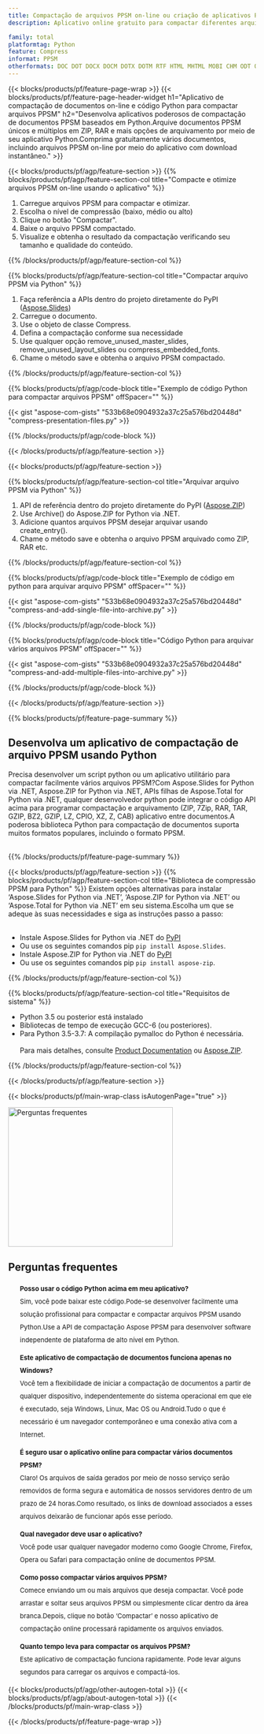 ```yaml
---
title: Compactação de arquivos PPSM on-line ou criação de aplicativos Python para compactar ou arquivar arquivos PPSM
description: Aplicativo online gratuito para compactar diferentes arquivos PPSM. Compressão Python e código da biblioteca de arquivamento para documentos PPSM. 

family: total
platformtag: Python
feature: Compress
informat: PPSM
otherformats: DOC DOT DOCX DOCM DOTX DOTM RTF HTML MHTML MOBI CHM ODT OTT TXT MD PDF EPUB CGM TEX MHT PCL PS SVG XML XPS XSLFO XLS XLSX XLSB XLSM XLT XLTX XLTM CSV TSV TXT ODS SXC FODS PPT POL PPS PPTX POTX PPSX PPTM PPSM POTM ODP OTP BMP GIF DICOM DJVU DNG EMF JPEG JPG ODG PNG APNG TIFF DIB EPS WEBP WMF CDR CMX EMZ WMZ TGA SVGZ
---
```

{{< blocks/products/pf/feature-page-wrap >}}
{{< blocks/products/pf/feature-page-header-widget h1="Aplicativo de compactação de documentos on-line e código Python para compactar arquivos PPSM" h2="Desenvolva aplicativos poderosos de compactação de documentos PPSM baseados em Python.Arquive documentos PPSM únicos e múltiplos em ZIP, RAR e mais opções de arquivamento por meio de seu aplicativo Python.Comprima gratuitamente vários documentos, incluindo arquivos PPSM on-line por meio do aplicativo com download instantâneo." >}}




{{< blocks/products/pf/agp/feature-section >}}
{{% blocks/products/pf/agp/feature-section-col title="Compacte e otimize arquivos PPSM on-line usando o aplicativo" %}}

1. Carregue arquivos PPSM para compactar e otimizar.
1. Escolha o nível de compressão (baixo, médio ou alto)
1. Clique no botão "Compactar".
1. Baixe o arquivo PPSM compactado.
1. Visualize e obtenha o resultado da compactação verificando seu tamanho e qualidade do conteúdo.

{{% /blocks/products/pf/agp/feature-section-col %}}

{{% blocks/products/pf/agp/feature-section-col title="Compactar arquivo PPSM via Python" %}}

1. Faça referência a APIs dentro do projeto diretamente do PyPI ([Aspose.Slides](https://pypi.org/project/Aspose.Slides/)) 
1. Carregue o documento.
1. Use o objeto de classe Compress.
1. Defina a compactação conforme sua necessidade 
1. Use qualquer opção remove_unused_master_slides, remove_unused_layout_slides ou compress_embedded_fonts.
1. Chame o método save e obtenha o arquivo PPSM compactado.

{{% /blocks/products/pf/agp/feature-section-col %}}

{{% blocks/products/pf/agp/code-block title="Exemplo de código Python para compactar arquivos PPSM" offSpacer="" %}}

{{< gist "aspose-com-gists" "533b68e0904932a37c25a576bd20448d" "compress-presentation-files.py" >}}

{{% /blocks/products/pf/agp/code-block %}}

{{< /blocks/products/pf/agp/feature-section >}}

{{< blocks/products/pf/agp/feature-section >}}

{{% blocks/products/pf/agp/feature-section-col title="Arquivar arquivo PPSM via Python" %}}

1. API de referência dentro do projeto diretamente do PyPI ([Aspose.ZIP](https://pypi.org/project/aspose-zip/)) 
1. Use Archive() do Aspose.ZIP for Python via .NET.
1. Adicione quantos arquivos PPSM desejar arquivar usando create_entry().
1. Chame o método save e obtenha o arquivo PPSM arquivado como ZIP, RAR etc.

{{% /blocks/products/pf/agp/feature-section-col %}}

{{% blocks/products/pf/agp/code-block title="Exemplo de código em python para arquivar arquivo PPSM" offSpacer="" %}}

{{< gist "aspose-com-gists" "533b68e0904932a37c25a576bd20448d" "compress-and-add-single-file-into-archive.py" >}}

{{% /blocks/products/pf/agp/code-block %}}

{{% blocks/products/pf/agp/code-block title="Código Python para arquivar vários arquivos PPSM" offSpacer="" %}}

{{< gist "aspose-com-gists" "533b68e0904932a37c25a576bd20448d" "compress-and-add-multiple-files-into-archive.py" >}}

{{% /blocks/products/pf/agp/code-block %}}

{{< /blocks/products/pf/agp/feature-section >}}

{{% blocks/products/pf/feature-page-summary %}}


<h2>Desenvolva um aplicativo de compactação de arquivo PPSM usando Python</h2>

Precisa desenvolver um script python ou um aplicativo utilitário para compactar facilmente vários arquivos PPSM?Com Aspose.Slides for Python via .NET, Aspose.ZIP for Python via .NET, APIs filhas de Aspose.Total for Python via .NET, qualquer desenvolvedor python pode integrar o código API acima para programar compactação e arquivamento (ZIP, 7Zip, RAR, TAR, GZIP, BZ2, GZIP, LZ, CPIO, XZ, Z, CAB) aplicativo entre documentos.A poderosa biblioteca Python para compactação de documentos suporta muitos formatos populares, incluindo o formato PPSM.<br /><br />

{{% /blocks/products/pf/feature-page-summary %}}

{{< blocks/products/pf/agp/feature-section >}}
{{% blocks/products/pf/agp/feature-section-col title="Biblioteca de compressão PPSM para Python" %}}
Existem opções alternativas para instalar ‘Aspose.Slides for Python via .NET’, ‘Aspose.ZIP for Python via .NET’ ou ‘Aspose.Total for Python via .NET’ em seu sistema.Escolha um que se adeque às suas necessidades e siga as instruções passo a passo:<br /><br />

- Instale Aspose.Slides for Python via .NET do [PyPI](https://pypi.org/project/Aspose.Slides/)
- Ou use os seguintes comandos pip ```pip install Aspose.Slides```.
- Instale Aspose.ZIP for Python via .NET do [PyPI](https://pypi.org/project/aspose-zip/)
- Ou use os seguintes comandos pip ```pip install aspose-zip```.

{{% /blocks/products/pf/agp/feature-section-col %}}

{{% blocks/products/pf/agp/feature-section-col title="Requisitos de sistema" %}}

- Python 3.5 ou posterior está instalado
- Bibliotecas de tempo de execução GCC-6 (ou posteriores).
- Para Python 3.5-3.7: A compilação pymalloc do Python é necessária.
<br /><br />
Para mais detalhes, consulte [Product Documentation](https://docs.aspose.com/slides/python-net/system-requirements/) ou [Aspose.ZIP](https://docs.aspose.com/zip/python-net/system-requirements/).

{{% /blocks/products/pf/agp/feature-section-col %}}

{{< /blocks/products/pf/agp/feature-section >}}

{{< blocks/products/pf/main-wrap-class isAutogenPage="true" >}}

<style>.howtolist li{margin-right: 0!important;line-height: 26px;position: relative;margin-bottom: 10px;font-size: 13px;list-style-type: none;}</style>
<div class="col-md-12 tl bg-gray-dark howtolist section">
  <a class="anchor" name="faqpage"></a>
  <div class="container tl dflex" itemscope="" itemtype="https://schema.org/FAQPage">
      <div class="col-md-4 howtosectiongfx">
          <img class="social-panel-hide-on-mobile" src="https://www.groupdocs.cloud/templates/brand/images/groupdocs/conversion/groupdocs_conversion-brand.png" alt="Perguntas frequentes" width="335" height="283">
      </div>
      <div class="howtosection col-md-8">
          <div>
              <h2>Perguntas frequentes</h2>
               <ul>
                  <li itemscope="" itemprop="mainEntity" itemtype="https://schema.org/Question">
                      <div>
                          <span itemprop="name"><b>Posso usar o código Python acima em meu aplicativo?</b></span>
                      </div>
                      <div itemscope="" itemprop="acceptedAnswer" itemtype="https://schema.org/Answer">
                          <span itemprop="text">Sim, você pode baixar este código.Pode-se desenvolver facilmente uma solução profissional para compactar e compactar arquivos PPSM usando Python.Use a API de compactação Aspose PPSM para desenvolver software independente de plataforma de alto nível em Python.</span>
                      </div>
                  </li>
                  <li itemscope="" itemprop="mainEntity" itemtype="https://schema.org/Question">
                      <div>
                          <span itemprop="name"><b>Este aplicativo de compactação de documentos funciona apenas no Windows?</b></span>
                      </div>
                      <div itemscope="" itemprop="acceptedAnswer" itemtype="https://schema.org/Answer">
                          <span itemprop="text">Você tem a flexibilidade de iniciar a compactação de documentos a partir de qualquer dispositivo, independentemente do sistema operacional em que ele é executado, seja Windows, Linux, Mac OS ou Android.Tudo o que é necessário é um navegador contemporâneo e uma conexão ativa com a Internet.</span>
                      </div>
                  </li>
                  <li itemscope="" itemprop="mainEntity" itemtype="https://schema.org/Question">
                      <div>
                          <span itemprop="name"><b>É seguro usar o aplicativo online para compactar vários documentos PPSM?</b></span>
                      </div>
                      <div itemscope="" itemprop="acceptedAnswer" itemtype="https://schema.org/Answer">
                          <span itemprop="text">Claro! Os arquivos de saída gerados por meio de nosso serviço serão removidos de forma segura e automática de nossos servidores dentro de um prazo de 24 horas.Como resultado, os links de download associados a esses arquivos deixarão de funcionar após esse período.</span>
                      </div>
                  </li>                 
                  <li itemscope="" itemprop="mainEntity" itemtype="https://schema.org/Question">
                      <div>
                          <span itemprop="name"><b>Qual navegador deve usar o aplicativo?</b></span>
                      </div>
                      <div itemscope="" itemprop="acceptedAnswer" itemtype="https://schema.org/Answer">
                          <span itemprop="text">Você pode usar qualquer navegador moderno como Google Chrome, Firefox, Opera ou Safari para compactação online de documentos PPSM.</span>
                      </div>
                  </li>
 		  <li itemscope="" itemprop="mainEntity" itemtype="https://schema.org/Question">
                      <div>
                          <span itemprop="name"><b>Como posso compactar vários arquivos PPSM?</b></span>
                      </div>
                      <div itemscope="" itemprop="acceptedAnswer" itemtype="https://schema.org/Answer">
                          <span itemprop="text">Comece enviando um ou mais arquivos que deseja compactar. Você pode arrastar e soltar seus arquivos PPSM ou simplesmente clicar dentro da área branca.Depois, clique no botão ‘Compactar’ e nosso aplicativo de compactação online processará rapidamente os arquivos enviados.</span>
                      </div>
                  </li>
 		  <li itemscope="" itemprop="mainEntity" itemtype="https://schema.org/Question">
                      <div>
                          <span itemprop="name"><b>Quanto tempo leva para compactar os arquivos PPSM?</b></span>
                      </div>
                      <div itemscope="" itemprop="acceptedAnswer" itemtype="https://schema.org/Answer">
                          <span itemprop="text">Este aplicativo de compactação funciona rapidamente. Pode levar alguns segundos para carregar os arquivos e compactá-los.</span>
                      </div>
                  </li>
              </ul>
          </div>
      </div>
  </div>

{{< blocks/products/pf/agp/other-autogen-total >}}
{{< blocks/products/pf/agp/about-autogen-total >}}
{{< /blocks/products/pf/main-wrap-class >}}

{{< /blocks/products/pf/feature-page-wrap >}}
